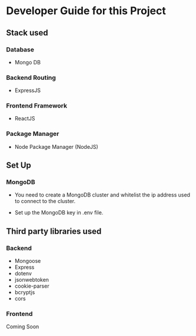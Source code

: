 # Developer Guide for this Project

## Stack used

### Database

- Mongo DB

### Backend Routing

- ExpressJS

### Frontend Framework

- ReactJS

### Package Manager

- Node Package Manager (NodeJS)

## Set Up

### MongoDB

- You need to create a MongoDB cluster and whitelist the
  ip address used to connect to the cluster.

- Set up the MongoDB key in .env file.

## Third party libraries used

### Backend

- Mongoose
- Express
- dotenv
- jsonwebtoken
- cookie-parser
- bcryptjs
- cors

### Frontend

Coming Soon
